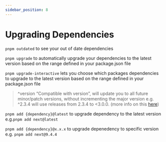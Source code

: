 ```yaml
---
sidebar_position: 8
---
```


# Upgrading Dependencies

`pnpm outdated` to see your out of date dependencies

`pnpm upgrade` to automatically upgrade your dependencies to the latest version based on the range defined in your package.json file

`pnpm upgrade-interactive` lets you choose which packages dependencies to upgrade to the latest version based on the range defined in your package.json file

> ^version “Compatible with version”, will update you to all future minor/patch versions, without incrementing the major version e.g. ^2.3.4 will use releases from 2.3.4 to <3.0.0. (more info on this [here](https://stackoverflow.com/a/22345808))

`pnpm add {dependency}@latest` to upgrade dependency to the latest version e.g.`pnpm add next@latest`

`pnpm add {dependency}@x.x.x` to upgrade depenedency to specific version e.g. `pnpm add next@9.4.4`
